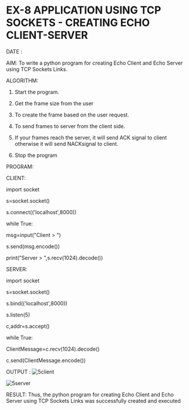 # EX-8 APPLICATION USING TCP SOCKETS - CREATING ECHO CLIENT-SERVER

DATE :

AIM:
To write a python program for creating Echo Client and Echo Server using TCP
Sockets Links.

ALGORITHM:

1. Start the program.

2. Get the frame size from the user

3. To create the frame based on the user request.

4. To send frames to server from the client side.

5. If your frames reach the server, it will send ACK signal to client otherwise it will
send NACKsignal to client.

6. Stop the program

PROGRAM:

CLIENT:

import socket

s=socket.socket()

s.connect(('localhost',8000))

while True:

msg=input("Client > ")

s.send(msg.encode())

print("Server > ",s.recv(1024).decode())

SERVER:

import socket

s=socket.socket()

s.bind(('localhost',8000))

s.listen(5)

c,addr=s.accept()

while True:

ClientMessage=c.recv(1024).decode()

c.send(ClientMessage.encode())
 
OUTPUT :
![5client](https://github.com/lokesh-khanna/EX-8/assets/119606216/5a0a2562-de57-41fd-b066-2872590094b5)

![5server](https://github.com/lokesh-khanna/EX-8/assets/119606216/44e0e529-4345-4c1d-87c5-9097db66c041)

RESULT:
Thus, the python program for creating Echo Client and Echo Server using TCP Sockets Links 
was successfully created and executed

